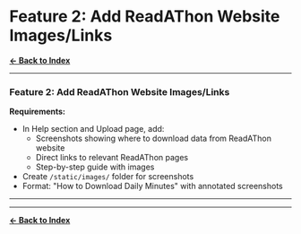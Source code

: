 # Feature 2: Add ReadAThon Website Images/Links

**[← Back to Index](../00-INDEX.md)**

---

### Feature 2: Add ReadAThon Website Images/Links
**Requirements:**
- In Help section and Upload page, add:
  - Screenshots showing where to download data from ReadAThon website
  - Direct links to relevant ReadAThon pages
  - Step-by-step guide with images
- Create `/static/images/` folder for screenshots
- Format: "How to Download Daily Minutes" with annotated screenshots

---



---

**[← Back to Index](../00-INDEX.md)**
